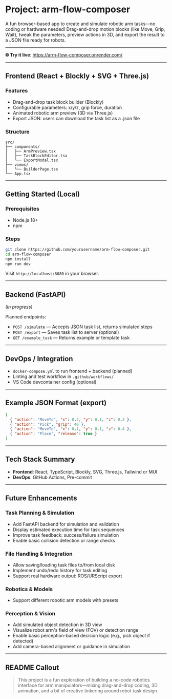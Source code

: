 # Project: arm-flow-composer

A fun browser-based app to create and simulate robotic arm tasks—no coding or hardware needed! Drag-and-drop motion blocks (like Move, Grip, Wait), tweak the parameters, preview actions in 3D, and export the result to a JSON file ready for robots.

---

**🌐 Try it live**: https://arm-flow-composer.onrender.com/

---

## Frontend (React + Blockly + SVG + Three.js)

### Features
- Drag-and-drop task block builder (Blockly)
- Configurable parameters: x/y/z, grip force, duration
- Animated robotic arm preview (3D via Three.js)
- Export JSON: users can download the task list as a .json file


### Structure
```
src/
├── components/
│   ├── ArmPreview.tsx
│   ├── TaskBlockEditor.tsx
│   └── ExportModal.tsx
├── views/
│   └── BuilderPage.tsx
└── App.tsx
```

---

## Getting Started (Local)

### Prerequisites
- Node.js 18+
- npm

### Steps
```bash
git clone https://github.com/yourusername/arm-flow-composer.git
cd arm-flow-composer
npm install
npm run dev
```

Visit `http://localhost:8080` in your browser.

---

## Backend (FastAPI)

*(In progress)*

Planned endpoints:
- `POST /simulate` — Accepts JSON task list, returns simulated steps
- `POST /export` — Saves task list to server (optional)
- `GET /example_task` — Returns example or template task

---

## DevOps / Integration

- `docker-compose.yml` to run frontend + backend (planned)
- Linting and test workflow in `.github/workflows/`
- VS Code devcontainer config (optional)

---

## Example JSON Format (export)
```json
[
  { "action": "MoveTo", "x": 0.2, "y": 0.1, "z": 0.3 },
  { "action": "Pick", "grip": 40 },
  { "action": "MoveTo", "x": 0.1, "y": 0.1, "z": 0.4 },
  { "action": "Place", "release": true }
]
```

---

## Tech Stack Summary
- **Frontend**: React, TypeScript, Blockly, SVG, Three.js, Tailwind or MUI
- **DevOps**: GitHub Actions, Pre-commit

---


## Future Enhancements

### Task Planning & Simulation
- Add FastAPI backend for simulation and validation
- Display estimated execution time for task sequences
- Improve task feedback: success/failure simulation
- Enable basic collision detection or range checks

### File Handling & Integration
- Allow saving/loading task files to/from local disk
- Implement undo/redo history for task editing
- Support real hardware output: ROS/URScript export

### Robotics & Models
- Support different robotic arm models with presets

### Perception & Vision 
- Add simulated object detection in 3D view
- Visualize robot arm's field of view (FOV) or detection range
- Enable basic perception-based decision logic (e.g., pick object if detected)
- Add camera-based alignment or guidance in simulation

---

## README Callout
> This project is a fun exploration of building a no-code robotics interface for arm manipulators—mixing drag-and-drop coding, 3D animation, and a bit of creative tinkering around robot task design.
